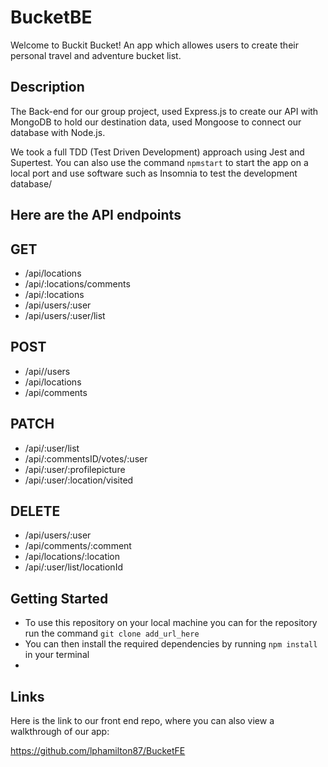 # BucketBE

Welcome to Buckit Bucket! An app which allowes users to create their personal travel and adventure bucket list.

## Description

The Back-end for our group project, used Express.js to create our API with MongoDB to hold our destination data, used Mongoose to connect our database with Node.js. 

We took a full TDD (Test Driven Development) approach using Jest and Supertest. You can also use the command `npmstart` to start the app on a local port and use software such as Insomnia to test the development database/

## Here are the API endpoints

## GET

* /api/locations
* /api/:locations/comments
* /api/:locations
* /api/users/:user
* /api/users/:user/list

## POST

* /api//users
* /api/locations
* /api/comments

## PATCH

* /api/:user/list
* /api/:commentsID/votes/:user
* /api/:user/:profilepicture
* /api/:user/:location/visited

## DELETE

* /api/users/:user
* /api/comments/:comment
* /api/locations/:location
* /api/:user/list/locationId

## Getting Started

* To use this repository on your local machine you can for the repository run the command `git clone add_url_here`
* You can then install the required dependencies by running `npm install` in your terminal
* 

## Links

Here is the link to our front end repo, where you can also view a walkthrough of our app:

https://github.com/lphamilton87/BucketFE
